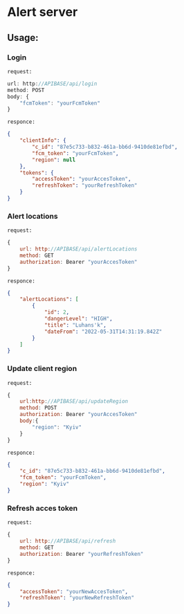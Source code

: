 # **Alert server**
## **Usage:**

### Login
`request:`
```javascript
url: http://APIBASE/api/login
method: POST
body: {
    "fcmToken": "yourFcmToken"
}
```
`responce:`
```json
{
	"clientInfo": {
		"c_id": "87e5c733-b832-461a-bb6d-9410de81efbd",
		"fcm_token": "yourFcmToken",
		"region": null
	},
	"tokens": {
		"accessToken": "yourAccesToken",
		"refreshToken": "yourRefreshToken"
	}
}
```
### Alert locations 
`request:`
```javascript
{
    url: http://APIBASE/api/alertLocations
    method: GET
    authorization: Bearer "yourAccesToken"
}
```
`responce:`
```json
{
	"alertLocations": [
		{
			"id": 2,
			"dangerLevel": "HIGH",
			"title": "Luhans'k",
			"dateFrom": "2022-05-31T14:31:19.842Z"
		}
	]
}
```
### Update client region
`request:`
```javascript
{
    url:http://APIBASE/api/updateRegion
    method: POST
    authorization: Bearer "yourAccesToken"
    body:{
    	"region": "Kyiv"
    }
}
```
`responce:`
```json
{
	"c_id": "87e5c733-b832-461a-bb6d-9410de81efbd",
	"fcm_token": "yourFcmToken",
	"region": "Kyiv"
}
```
### Refresh acces token
`request:`
```javascript
{
    url: http://APIBASE/api/refresh
    method: GET
    authorization: Bearer "yourRefreshToken"
}
```
`responce:`
```json
{
	"accessToken": "yourNewAccesToken",
	"refreshToken": "yourNewRefreshToken"
}
```
